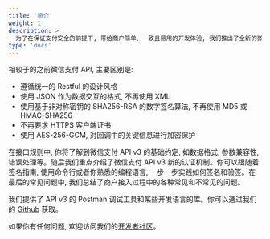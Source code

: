 ```yaml
---
title: '简介'
weight: 1
description: >
  为了在保证支付安全的前提下, 带给商户简单、一致且易用的开发体验, 我们推出了全新的微信支付 API v3。
type: 'docs'
---
```


相较于的之前微信支付 API, 主要区别是:

- 遵循统一的 Restful 的设计风格
- 使用 JSON 作为数据交互的格式, 不再使用 XML
- 使用基于非对称密钥的 SHA256-RSA 的数字签名算法, 不再使用 MD5 或 HMAC-SHA256
- 不再要求 HTTPS 客户端证书
- 使用 AES-256-GCM, 对回调中的关键信息进行加密保护

在接口规则中, 你将了解到微信支付 API v3 的基础约定, 如数据格式, 参数兼容性, 错误处理等。随后我们重点介绍了微信支付 API v3 新的认证机制。你可以跟随着签名指南, 使用命令行或者你熟悉的编程语言, 一步一步实践如何签名和验签。在最后的常见问题中, 我们总结了商户接入过程中的各种常见和不常见的问题。

我们提供了 API v3 的 Postman 调试工具和某些开发语言的库。你可以通过我们的 [Github](https://github.com/wechatpay-apiv3) 获取。

如果你有任何问题, 欢迎访问我们的[开发者社区](https://developers.weixin.qq.com/community/pay)。
